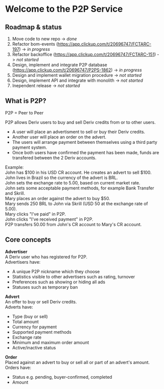 # Welcome to the P2P Service

## Roadmap & status

1. Move code to new repo -> *done*
2. Refactor bom-events (https://app.clickup.com/t/20696747/FCTARC-197) -> *in progress*
3. Refactor backoffice (https://app.clickup.com/t/20696747/FCTARC-151) -> *not started*
4. Design, implement and integrate P2P database (https://app.clickup.com/t/20696747/P2PS-1862) -> *in progress*
5. Design and implement wallet migration procedure -> *not started*
6. Design, implement API and integrate with monolith -> *not started*
7. Inependent release -> *not started*


## What is P2P?

P2P = Peer to Peer

P2P allows Deriv users to buy and sell Deriv credits from or to other users.

- A user will place an advertisment to sell or buy their Deriv credits.
- Another user will place an order on the advert.
- The users will arrange payment between themselves using a third party payment system.
- Once both users have confirmed the payment has been made, funds are transfered between the 2 Deriv accounts.

Example:<br>
John has $100 in his USD CR account. He creates an advert to sell $100.<br>
John lives in Brazil so the currency of the advert is BRL.<br>
John sets the exchange rate to 5.00, based on current market rate.<br>
John sets some acceptable payment methods, for example Bank Transfer and Skrill.<br>
Mary places an order against the advert to buy $50.<br>
Mary sends 250 BRL to John via Skrill (USD 50 at the exchange rate of 5.00).<br>
Mary clicks "I've paid" in P2P.<br>
John clicks "I've received payment" in P2P.<br>
P2P transfers 50.00 from John's CR account to Mary's CR account.<br>


## Core concepts

**Advertiser**<br>
A Deriv user who has registered for P2P.<br>
Advertisers have:

- A unique P2P nickname which they choose
- Statistics visible to other advertisers such as rating, turnover
- Preferences such as showing or hiding all ads
- Statuses such as temporary ban

**Advert**<br>
An offer to buy or sell Deriv credits.<br>
Adverts have:

- Type (buy or sell)
- Total amount
- Currency for payment
- Supported payment methods
- Exchange rate
- Minimum and maximum order amount
- Active/inactive status

**Order**<br>
Placed against an advert to buy or sell all or part of an advert's amount.<br>
Orders have:

- Status e.g. pending, buyer-confirmed, completed
- Amount
